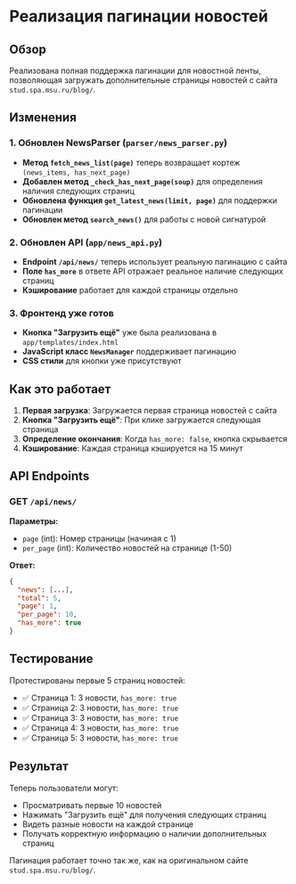 # Реализация пагинации новостей

## Обзор

Реализована полная поддержка пагинации для новостной ленты, позволяющая загружать дополнительные страницы новостей с сайта `stud.spa.msu.ru/blog/`.

## Изменения

### 1. Обновлен NewsParser (`parser/news_parser.py`)

- **Метод `fetch_news_list(page)`** теперь возвращает кортеж `(news_items, has_next_page)`
- **Добавлен метод `_check_has_next_page(soup)`** для определения наличия следующих страниц
- **Обновлена функция `get_latest_news(limit, page)`** для поддержки пагинации
- **Обновлен метод `search_news()`** для работы с новой сигнатурой

### 2. Обновлен API (`app/news_api.py`)

- **Endpoint `/api/news/`** теперь использует реальную пагинацию с сайта
- **Поле `has_more`** в ответе API отражает реальное наличие следующих страниц
- **Кэширование** работает для каждой страницы отдельно

### 3. Фронтенд уже готов

- **Кнопка "Загрузить ещё"** уже была реализована в `app/templates/index.html`
- **JavaScript класс `NewsManager`** поддерживает пагинацию
- **CSS стили** для кнопки уже присутствуют

## Как это работает

1. **Первая загрузка**: Загружается первая страница новостей с сайта
2. **Кнопка "Загрузить ещё"**: При клике загружается следующая страница
3. **Определение окончания**: Когда `has_more: false`, кнопка скрывается
4. **Кэширование**: Каждая страница кэшируется на 15 минут

## API Endpoints

### GET `/api/news/`

**Параметры:**
- `page` (int): Номер страницы (начиная с 1)
- `per_page` (int): Количество новостей на странице (1-50)

**Ответ:**
```json
{
  "news": [...],
  "total": 5,
  "page": 1,
  "per_page": 10,
  "has_more": true
}
```

## Тестирование

Протестированы первые 5 страниц новостей:
- ✅ Страница 1: 3 новости, `has_more: true`
- ✅ Страница 2: 3 новости, `has_more: true`
- ✅ Страница 3: 3 новости, `has_more: true`
- ✅ Страница 4: 3 новости, `has_more: true`
- ✅ Страница 5: 3 новости, `has_more: true`

## Результат

Теперь пользователи могут:
- Просматривать первые 10 новостей
- Нажимать "Загрузить ещё" для получения следующих страниц
- Видеть разные новости на каждой странице
- Получать корректную информацию о наличии дополнительных страниц

Пагинация работает точно так же, как на оригинальном сайте `stud.spa.msu.ru/blog/`.



